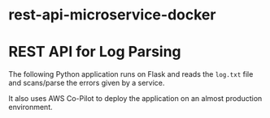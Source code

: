 # rest-api-microservice-docker
# REST API for Log Parsing

The following Python application runs on Flask and reads the `log.txt` file and scans/parse the errors given by a service.

It also uses AWS Co-Pilot to deploy the application on an almost production environment.